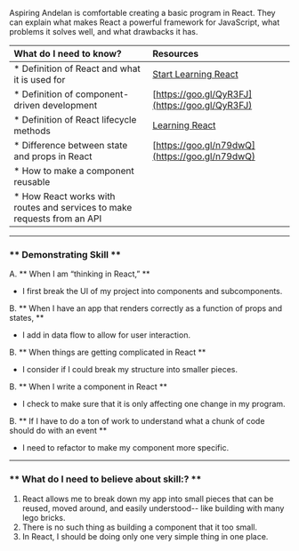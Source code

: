 
Aspiring Andelan is comfortable creating a basic program in React. They can explain what makes React a powerful framework for JavaScript, what problems it solves well, and what drawbacks it has.


| What do I need to know?   |      Resources      |
|:-------------|:------------------|
| * Definition of React and what it is used for| [Start Learning React](https://egghead.io/courses/start-learning-react) |
| * Definition of component-driven development|[https://goo.gl/QyR3FJ](https://goo.gl/QyR3FJ)|
| * Definition of React lifecycle methods |[Learning React](https://scotch.io/tutorials/learning-react-getting-started-and-concepts) |
| * Difference between state and props in React|[https://goo.gl/n79dwQ](https://goo.gl/n79dwQ)|
| * How to make a component reusable| |
| * How React works with routes and services to make requests from an API|  |
----------

### ** Demonstrating Skill **
A. **  When I am “thinking in React,”  **
-  I first break the UI of my project into components and subcomponents.

B. **  When I have an app that renders correctly as a function of props and states,  **
- I add in data flow to allow for user interaction.

B. **  When things are getting complicated in React **
- I consider if I could break my structure into smaller pieces.

B. **  When I write a component in React **
- I check to make sure that it is only affecting one change in my program.

B. **  If I have to do a ton of work to understand what a chunk of code should do with an event **
- I need to refactor to make my component more specific.

----------

### ** What do I need to believe about skill:? **
1. React allows me to break down my app into small pieces that can be reused, moved around, and easily understood-- like building with many lego bricks.
2. There is no such thing as building a component that it too small.
3. In React, I should be doing only one very simple thing in one place.